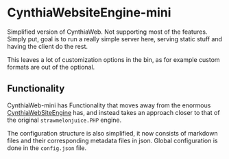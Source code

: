 # CynthiaWebsiteEngine-mini

Simplified version of CynthiaWeb. Not supporting most of the features.
Simply put, goal is to run a really
simple server here, serving static stuff and having the client do the rest.

This leaves a lot of customization options in the bin,
as for example custom formats are out of the optional.

## Functionality

CynthiaWeb-mini has Functionality that moves away from the enormous
[CynthiaWebSiteEngine](https://github.com/strawmelonjuice/CynthiaWebSiteEngine)
has, and instead takes an approach closer to that of the original `strawmelonjuice.PHP` engine.

The configuration structure is also simplified, it now consists of markdown files and their corresponding metadata files in json. Global configuration is done in the `config.json` file.
